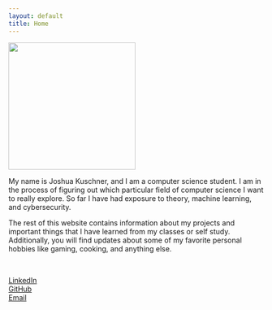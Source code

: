 ```yaml
---
layout: default
title: Home
---
```

<img src="{{ site.url }}/images/linkedinphoto.jpg" width="250" id="portrait"/>

My name is Joshua Kuschner, and I am a computer science student. I am in the process of figuring out which particular field of computer science I want to really explore. So far I have had exposure to theory, machine learning, and cybersecurity.

The rest of this website contains information about my projects and important things that I have learned from my classes or self study. Additionally, you will find updates about some of my favorite personal hobbies like gaming, cooking, and anything else.

&nbsp;

<div id="linksbox">
  <div id="linksbox"><a href="https://www.linkedin.com/in/joshua-kuschner-88434b133/">LinkedIn</a></div>
  <div id="linksbox"><a href="https://github.com/jkuschner">GitHub</a></div>
  <div id="linksbox"><a href="mailto:josh@jkuschner.dev">Email</a></div>
</div>
